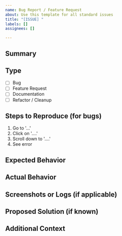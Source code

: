 ```yaml
---
name: Bug Report / Feature Request
about: Use this template for all standard issues
title: "[ISSUE] "
labels: []
assignees: []

---
```


## Summary

<!-- A clear and concise summary of the issue or request. -->

## Type

- [ ] Bug
- [ ] Feature Request
- [ ] Documentation
- [ ] Refactor / Cleanup

## Steps to Reproduce (for bugs)

1. Go to '...'
2. Click on '....'
3. Scroll down to '....'
4. See error

## Expected Behavior

<!-- Describe what you expected to happen. -->

## Actual Behavior

<!-- Describe what actually happened. -->

## Screenshots or Logs (if applicable)

<!-- Paste logs, terminal output, or screenshots here -->

## Proposed Solution (if known)

<!-- Optional: Suggest how this could be fixed or improved -->

## Additional Context

<!-- Add any other context about the problem here. -->
